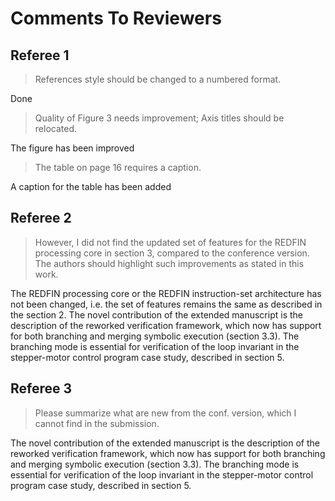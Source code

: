 # Comments To Reviewers

## Referee 1

> References style should be changed to a numbered format.

Done

> Quality of Figure 3 needs improvement; Axis titles should be relocated.

The figure has been improved

> The table on page 16 requires a caption.

A caption for the table has been added

## Referee 2

>  However, I did not find the updated set of features for the REDFIN processing core in section 3, compared to the conference version. The authors should highlight such improvements as stated in this work.

The REDFIN processing core or the REDFIN instruction-set architecture
has not been changed, i.e. the set of features remains the same as
described in the section 2. The novel contribution of the extended
manuscript is the description of the reworked verification framework,
which now has support for both branching and merging symbolic
execution (section 3.3). The branching mode is essential for
verification of the loop invariant in the stepper-motor control program
case study, described in section 5.

## Referee 3

> Please summarize what are new from the conf. version,  which I cannot find in the submission.

The novel contribution of the extended
manuscript is the description of the reworked verification framework,
which now has support for both branching and merging symbolic
execution (section 3.3). The branching mode is essential for
verification of the loop invariant in the stepper-motor control program
case study, described in section 5.
